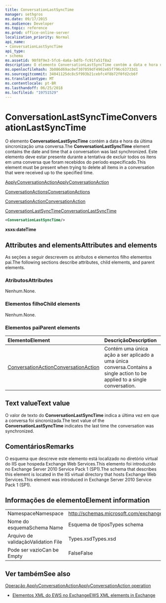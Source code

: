 ```yaml
---
title: ConversationLastSyncTime
manager: sethgros
ms.date: 09/17/2015
ms.audience: Developer
ms.topic: reference
ms.prod: office-online-server
localization_priority: Normal
api_name:
- ConversationLastSyncTime
api_type:
- schema
ms.assetid: 90f8f9e3-5fc6-4a6a-bdfb-fc91fa51f8a2
description: O elemento ConversationLastSyncTime contém a data e hora da última sincronização uma conversa. Este elemento deve estar presente durante a tentativa de excluir todos os itens em uma conversa que foram recebidos do período especificado.
ms.openlocfilehash: 3b086d69ac0ef307059df4902e65f796c63733d1
ms.sourcegitcommit: 34041125dc8c5f993b21cebfc4f8b72f0fd2cb6f
ms.translationtype: MT
ms.contentlocale: pt-BR
ms.lasthandoff: 06/25/2018
ms.locfileid: "19751529"
---
```

# <a name="conversationlastsynctime"></a><span data-ttu-id="42bf0-104">ConversationLastSyncTime</span><span class="sxs-lookup"><span data-stu-id="42bf0-104">ConversationLastSyncTime</span></span>

<span data-ttu-id="42bf0-105">O elemento **ConversationLastSyncTime** contém a data e hora da última sincronização uma conversa.</span><span class="sxs-lookup"><span data-stu-id="42bf0-105">The **ConversationLastSyncTime** element contains the date and time that a conversation was last synchronized.</span></span> <span data-ttu-id="42bf0-106">Este elemento deve estar presente durante a tentativa de excluir todos os itens em uma conversa que foram recebidos do período especificado.</span><span class="sxs-lookup"><span data-stu-id="42bf0-106">This element must be present when trying to delete all items in a conversation that were received up to the specified time.</span></span> 
  
[<span data-ttu-id="42bf0-107">ApplyConversationAction</span><span class="sxs-lookup"><span data-stu-id="42bf0-107">ApplyConversationAction</span></span>](applyconversationaction.md)
  
[<span data-ttu-id="42bf0-108">ConversationActions</span><span class="sxs-lookup"><span data-stu-id="42bf0-108">ConversationActions</span></span>](conversationactions.md)
  
[<span data-ttu-id="42bf0-109">ConversationAction</span><span class="sxs-lookup"><span data-stu-id="42bf0-109">ConversationAction</span></span>](conversationaction.md)
  
[<span data-ttu-id="42bf0-110">ConversationLastSyncTime</span><span class="sxs-lookup"><span data-stu-id="42bf0-110">ConversationLastSyncTime</span></span>](conversationlastsynctime.md)
  
```XML
<ConversationLastSyncTime/>
```

 <span data-ttu-id="42bf0-111">**xs**</span><span class="sxs-lookup"><span data-stu-id="42bf0-111">**xs:dateTime**</span></span>
## <a name="attributes-and-elements"></a><span data-ttu-id="42bf0-112">Attributes and elements</span><span class="sxs-lookup"><span data-stu-id="42bf0-112">Attributes and elements</span></span>

<span data-ttu-id="42bf0-113">As seções a seguir descrevem os atributos e elementos filho elementos pai.</span><span class="sxs-lookup"><span data-stu-id="42bf0-113">The following sections describe attributes, child elements, and parent elements.</span></span>
  
### <a name="attributes"></a><span data-ttu-id="42bf0-114">Atributos</span><span class="sxs-lookup"><span data-stu-id="42bf0-114">Attributes</span></span>

<span data-ttu-id="42bf0-115">Nenhum.</span><span class="sxs-lookup"><span data-stu-id="42bf0-115">None.</span></span>
  
### <a name="child-elements"></a><span data-ttu-id="42bf0-116">Elementos filho</span><span class="sxs-lookup"><span data-stu-id="42bf0-116">Child elements</span></span>

<span data-ttu-id="42bf0-117">Nenhum.</span><span class="sxs-lookup"><span data-stu-id="42bf0-117">None.</span></span>
  
### <a name="parent-elements"></a><span data-ttu-id="42bf0-118">Elementos pai</span><span class="sxs-lookup"><span data-stu-id="42bf0-118">Parent elements</span></span>

|<span data-ttu-id="42bf0-119">**Elemento**</span><span class="sxs-lookup"><span data-stu-id="42bf0-119">**Element**</span></span>|<span data-ttu-id="42bf0-120">**Descrição**</span><span class="sxs-lookup"><span data-stu-id="42bf0-120">**Description**</span></span>|
|:-----|:-----|
|[<span data-ttu-id="42bf0-121">ConversationAction</span><span class="sxs-lookup"><span data-stu-id="42bf0-121">ConversationAction</span></span>](conversationaction.md) <br/> |<span data-ttu-id="42bf0-122">Contém uma única ação a ser aplicado a uma única conversa.</span><span class="sxs-lookup"><span data-stu-id="42bf0-122">Contains a single action to be applied to a single conversation.</span></span>  <br/> |
   
## <a name="text-value"></a><span data-ttu-id="42bf0-123">Text value</span><span class="sxs-lookup"><span data-stu-id="42bf0-123">Text value</span></span>

<span data-ttu-id="42bf0-124">O valor de texto do **ConversationLastSyncTime** indica a última vez em que a conversa foi sincronizada.</span><span class="sxs-lookup"><span data-stu-id="42bf0-124">The text value of the **ConversationLastSyncTime** indicates the last time the conversation was synchronized.</span></span> 
  
## <a name="remarks"></a><span data-ttu-id="42bf0-125">Comentários</span><span class="sxs-lookup"><span data-stu-id="42bf0-125">Remarks</span></span>

<span data-ttu-id="42bf0-126">O esquema que descreve este elemento está localizado no diretório virtual do IIS que hospeda Exchange Web Services.This elemento foi introduzido no Exchange Server 2010 Service Pack 1 (SP1).</span><span class="sxs-lookup"><span data-stu-id="42bf0-126">The schema that describes this element is located in the IIS virtual directory that hosts Exchange Web Services.This element was introduced in Exchange Server 2010 Service Pack 1 (SP1).</span></span>
  
## <a name="element-information"></a><span data-ttu-id="42bf0-127">Informações de elemento</span><span class="sxs-lookup"><span data-stu-id="42bf0-127">Element information</span></span>

|||
|:-----|:-----|
|<span data-ttu-id="42bf0-128">Namespace</span><span class="sxs-lookup"><span data-stu-id="42bf0-128">Namespace</span></span>  <br/> |http://schemas.microsoft.com/exchange/services/2006/types  <br/> |
|<span data-ttu-id="42bf0-129">Nome do esquema</span><span class="sxs-lookup"><span data-stu-id="42bf0-129">Schema Name</span></span>  <br/> |<span data-ttu-id="42bf0-130">Esquema de tipos</span><span class="sxs-lookup"><span data-stu-id="42bf0-130">Types schema</span></span>  <br/> |
|<span data-ttu-id="42bf0-131">Arquivo de validação</span><span class="sxs-lookup"><span data-stu-id="42bf0-131">Validation File</span></span>  <br/> |<span data-ttu-id="42bf0-132">Types.xsd</span><span class="sxs-lookup"><span data-stu-id="42bf0-132">Types.xsd</span></span>  <br/> |
|<span data-ttu-id="42bf0-133">Pode ser vazio</span><span class="sxs-lookup"><span data-stu-id="42bf0-133">Can be Empty</span></span>  <br/> |<span data-ttu-id="42bf0-134">False</span><span class="sxs-lookup"><span data-stu-id="42bf0-134">False</span></span>  <br/> |
   
## <a name="see-also"></a><span data-ttu-id="42bf0-135">Ver também</span><span class="sxs-lookup"><span data-stu-id="42bf0-135">See also</span></span>



[<span data-ttu-id="42bf0-136">Operação ApplyConversationAction</span><span class="sxs-lookup"><span data-stu-id="42bf0-136">ApplyConversationAction operation</span></span>](applyconversationaction-operation.md)


- [<span data-ttu-id="42bf0-137">Elementos XML do EWS no Exchange</span><span class="sxs-lookup"><span data-stu-id="42bf0-137">EWS XML elements in Exchange</span></span>](ews-xml-elements-in-exchange.md)


